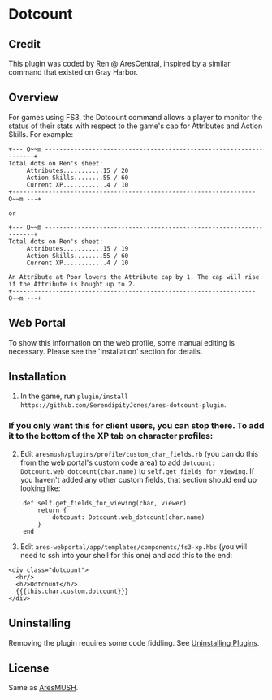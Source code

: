 # Dotcount

## Credit

This plugin was coded by Ren @ AresCentral, inspired by a similar command that existed on Gray Harbor.

## Overview

For games using FS3, the Dotcount command allows a player to monitor the status of their stats with respect to the game's cap for Attributes and Action Skills. For example:

    +--- O~~m -------------------------------------------------------------------+
    Total dots on Ren's sheet:
         Attributes...........15 / 20
         Action Skills........55 / 60
         Current XP............4 / 10
    +------------------------------------------------------------------- O~~m ---+

    or

    +--- O~~m -------------------------------------------------------------------+
    Total dots on Ren's sheet:
         Attributes...........15 / 19
         Action Skills........55 / 60
         Current XP............4 / 10

    An Attribute at Poor lowers the Attribute cap by 1. The cap will rise if the Attribute is bought up to 2.
    +------------------------------------------------------------------- O~~m ---+
    

## Web Portal

To show this information on the web profile, some manual editing is necessary. Please see the 'Installation' section for details.


## Installation

1. In the game, run `plugin/install https://github.com/SerendipityJones/ares-dotcount-plugin`.

### If you only want this for client users, you can stop there. To add it to the bottom of the XP tab on character profiles:

2. Edit `aresmush/plugins/profile/custom_char_fields.rb` (you can do this from the web portal's custom code area) to add `dotcount: Dotcount.web_dotcount(char.name)` to `self.get_fields_for_viewing`. If you haven't added any other custom fields, that section should end up looking like:

``` 
    def self.get_fields_for_viewing(char, viewer)
        return {
            dotcount: Dotcount.web_dotcount(char.name)
        }
    end
```

3. Edit `ares-webportal/app/templates/components/fs3-xp.hbs` (you will need to ssh into your shell for this one) and add this to the end:

```
<div class="dotcount">
  <hr/>
  <h2>Dotcount</h2>
  {{{this.char.custom.dotcount}}}
</div>
```

## Uninstalling

Removing the plugin requires some code fiddling.  See [Uninstalling Plugins](https://www.aresmush.com/tutorials/code/extras.html#uninstalling-plugins).


## License

Same as [AresMUSH](https://aresmush.com/license).